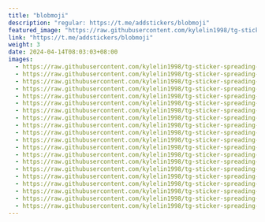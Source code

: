 ```yaml
---
title: "blobmoji"
description: "regular: https://t.me/addstickers/blobmoji"
featured_image: "https://raw.githubusercontent.com/kylelin1998/tg-sticker-spreading-worldwide-images/main/img/29c11baa-a941-48be-900c-ed668e4a3cdf.jpg"
link: "https://t.me/addstickers/blobmoji"
weight: 3
date: 2024-04-14T08:03:03+08:00
images:
  - https://raw.githubusercontent.com/kylelin1998/tg-sticker-spreading-worldwide-images/main/img/29c11baa-a941-48be-900c-ed668e4a3cdf.jpg
  - https://raw.githubusercontent.com/kylelin1998/tg-sticker-spreading-worldwide-images/main/img/9fdcf83a-f9e1-4efc-a06f-af7c5e89824d.jpg
  - https://raw.githubusercontent.com/kylelin1998/tg-sticker-spreading-worldwide-images/main/img/f502171d-6c57-4866-8db0-7cce0368cb2f.jpg
  - https://raw.githubusercontent.com/kylelin1998/tg-sticker-spreading-worldwide-images/main/img/ce13739c-b62f-4877-a059-c98e3df2e0a2.jpg
  - https://raw.githubusercontent.com/kylelin1998/tg-sticker-spreading-worldwide-images/main/img/2102c088-eeb5-4df6-be92-b43f7a923ea9.jpg
  - https://raw.githubusercontent.com/kylelin1998/tg-sticker-spreading-worldwide-images/main/img/c29bd395-7460-4d74-92b3-3b720d091b00.jpg
  - https://raw.githubusercontent.com/kylelin1998/tg-sticker-spreading-worldwide-images/main/img/4d1be0e3-4bde-4d3b-922e-bb3bd99b7838.jpg
  - https://raw.githubusercontent.com/kylelin1998/tg-sticker-spreading-worldwide-images/main/img/5b0484b8-669f-4519-ba20-f4c66fa0faa6.jpg
  - https://raw.githubusercontent.com/kylelin1998/tg-sticker-spreading-worldwide-images/main/img/715caa68-94b3-4d6f-8467-f278d44b7dd0.jpg
  - https://raw.githubusercontent.com/kylelin1998/tg-sticker-spreading-worldwide-images/main/img/9625d007-4e0b-44e9-a973-7cd30fb66b64.jpg
  - https://raw.githubusercontent.com/kylelin1998/tg-sticker-spreading-worldwide-images/main/img/e907983a-d2d5-4289-a7d2-a55a1b34ed7d.jpg
  - https://raw.githubusercontent.com/kylelin1998/tg-sticker-spreading-worldwide-images/main/img/910d1cb8-613e-4971-a4ea-77b27387a716.jpg
  - https://raw.githubusercontent.com/kylelin1998/tg-sticker-spreading-worldwide-images/main/img/ba2e54c9-30ea-4fdc-ad9a-62d674f1b515.jpg
  - https://raw.githubusercontent.com/kylelin1998/tg-sticker-spreading-worldwide-images/main/img/9814464f-3d8d-4b15-938a-b2ea2296e169.jpg
  - https://raw.githubusercontent.com/kylelin1998/tg-sticker-spreading-worldwide-images/main/img/1f4746b6-07be-4f7b-9358-e0011db6baa0.jpg
  - https://raw.githubusercontent.com/kylelin1998/tg-sticker-spreading-worldwide-images/main/img/549d8f83-4333-4095-8104-4cf785d7bfb1.jpg
  - https://raw.githubusercontent.com/kylelin1998/tg-sticker-spreading-worldwide-images/main/img/636a33c7-4cca-4437-a060-5e8feaee71c2.jpg
  - https://raw.githubusercontent.com/kylelin1998/tg-sticker-spreading-worldwide-images/main/img/88639304-9c85-440c-9ff6-f79ace71c517.jpg
  - https://raw.githubusercontent.com/kylelin1998/tg-sticker-spreading-worldwide-images/main/img/41f9e1ad-b06e-43bb-940b-2059ebc95a8a.jpg
  - https://raw.githubusercontent.com/kylelin1998/tg-sticker-spreading-worldwide-images/main/img/5d2664f3-e62b-478c-8d08-6e03f666ca74.jpg
---
```

